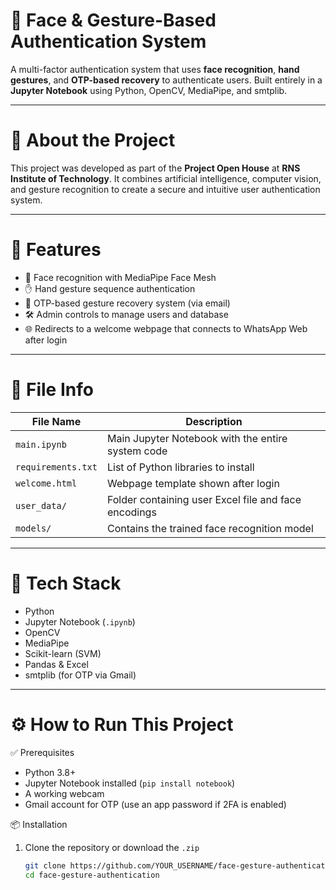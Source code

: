 # 🔐 Face & Gesture-Based Authentication System

A multi-factor authentication system that uses **face recognition**, **hand gestures**, and **OTP-based recovery** to authenticate users. Built entirely in a **Jupyter Notebook** using Python, OpenCV, MediaPipe, and smtplib.

---

# 📌 About the Project

This project was developed as part of the **Project Open House** at **RNS Institute of Technology**. It combines artificial intelligence, computer vision, and gesture recognition to create a secure and intuitive user authentication system.

---

# 🚀 Features

- 👤 Face recognition with MediaPipe Face Mesh  
- ✋ Hand gesture sequence authentication  
- 🔁 OTP-based gesture recovery system (via email)  
- 🛠 Admin controls to manage users and database  
- 🌐 Redirects to a welcome webpage that connects to WhatsApp Web after login

---
# 📓 File Info

|    File Name       |                   Description                        |
|--------------------|------------------------------------------------------|
| `main.ipynb`       | Main Jupyter Notebook with the entire system code    |
| `requirements.txt` | List of Python libraries to install                  |
| `welcome.html`     | Webpage template shown after login                   |
| `user_data/`       | Folder containing user Excel file and face encodings |
| `models/`          | Contains the trained face recognition model          |

---

# 🧠 Tech Stack

- Python  
- Jupyter Notebook (`.ipynb`)  
- OpenCV  
- MediaPipe  
- Scikit-learn (SVM)  
- Pandas & Excel  
- smtplib (for OTP via Gmail)

---

# ⚙️ How to Run This Project

✅ Prerequisites

- Python 3.8+  
- Jupyter Notebook installed (`pip install notebook`)  
- A working webcam  
- Gmail account for OTP (use an app password if 2FA is enabled)

📦 Installation

1. Clone the repository or download the `.zip`
   ```bash
   git clone https://github.com/YOUR_USERNAME/face-gesture-authentication.git
   cd face-gesture-authentication
